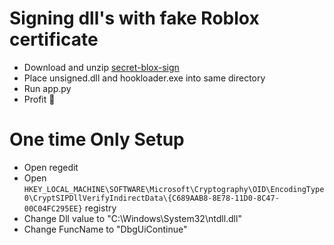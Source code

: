 # Signing dll's with fake Roblox certificate

* Download and unzip [secret-blox-sign](https://github.com/secret-blox/secret-blox-sign)
* Place unsigned.dll and hookloader.exe into same directory
* Run app.py
* Profit 🤑


# One time Only Setup
* Open regedit
* Open `HKEY_LOCAL_MACHINE\SOFTWARE\Microsoft\Cryptography\OID\EncodingType 0\CryptSIPDllVerifyIndirectData\{C689AAB8-8E78-11D0-8C47-00C04FC295EE}` registry
* Change Dll value to "C:\\Windows\\System32\\ntdll.dll"
* Change FuncName to "DbgUiContinue"
